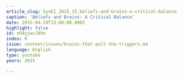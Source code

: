 ```yaml
---
article_slug: SynE1_2015_15_beliefs-and-brains-a-critical-balance
caption: 'Beliefs and Brains: A Critical Balance'
date: 2015-04-29T13:00:00.000Z
highlight: false
id: nO4yjwcJ8Xo
index: 0
issue: content/issues/brains-that-pull-the-triggers.md
language: English
type: youtube
years: 2015

---
```

